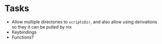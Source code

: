 # Tasks
* Allow multiple directories to `scriptsDir`, and also allow using derivations so they it can be pulled by nix
* Keybindings
* Functions?
